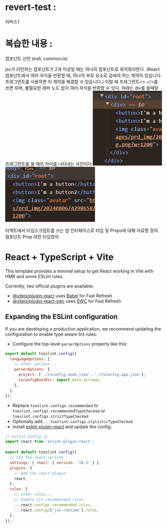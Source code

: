 # revert-test :

리버스1

# 복습한 내용 :

컴포넌트 선언 (es6, commonJs)

jsx가 리턴하는 컴포넌트가 2개 이상일 때는 하나의 컴포넌트로 묶어줘야한다.
(React 컴포넌트에서 여러 자식을 반환할 때, 하나의 부모 요소로 감싸야 하는 제약이 있습니다. 프레그먼트를 사용하면 이 제약을 해결할 수 있습니다.)
이럴 때 프레그먼트<> </>를 쓰면 되며, 불필요한 래퍼 노드 없이 여러 자식을 반환할 수 잇다.
아래는 div를 쓸때랑 프래그먼트를 쓸 때의 차이를 나타내는 사진이다
![alt text](image-1.png)
![alt text](image.png)

리액트에서 타입스크립트를 쓰는 법
인터페이스로 타입 및 Props에 대해 자료형 정의
컴포넌트 Prop 대한 타입정의

# React + TypeScript + Vite

This template provides a minimal setup to get React working in Vite with HMR and some ESLint rules.

Currently, two official plugins are available:

- [@vitejs/plugin-react](https://github.com/vitejs/vite-plugin-react/blob/main/packages/plugin-react/README.md) uses [Babel](https://babeljs.io/) for Fast Refresh
- [@vitejs/plugin-react-swc](https://github.com/vitejs/vite-plugin-react-swc) uses [SWC](https://swc.rs/) for Fast Refresh

## Expanding the ESLint configuration

If you are developing a production application, we recommend updating the configuration to enable type aware lint rules:

- Configure the top-level `parserOptions` property like this:

```js
export default tseslint.config({
  languageOptions: {
    // other options...
    parserOptions: {
      project: ['./tsconfig.node.json', './tsconfig.app.json'],
      tsconfigRootDir: import.meta.dirname,
    },
  },
});
```

- Replace `tseslint.configs.recommended` to `tseslint.configs.recommendedTypeChecked` or `tseslint.configs.strictTypeChecked`
- Optionally add `...tseslint.configs.stylisticTypeChecked`
- Install [eslint-plugin-react](https://github.com/jsx-eslint/eslint-plugin-react) and update the config:

```js
// eslint.config.js
import react from 'eslint-plugin-react';

export default tseslint.config({
  // Set the react version
  settings: { react: { version: '18.3' } },
  plugins: {
    // Add the react plugin
    react,
  },
  rules: {
    // other rules...
    // Enable its recommended rules
    ...react.configs.recommended.rules,
    ...react.configs['jsx-runtime'].rules,
  },
});
```
